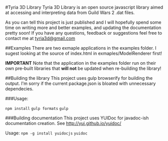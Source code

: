 #Tyria 3D Library
Tyria 3D Library is an open source javascript library aimed at accessing and interpreting data from Guild Wars 2 .dat files.

As you can tell this project is just published and I will hopefully spend some time on writing more and better examples,
and updating the documentation pretty soon! If you have any questions, feedback or suggestions feel free to contact me
at tyria3d@gmail.com


##Examples
There are two exmaple applications in the examples folder. I sugest looking at the source of index.html in exmaples/ModelRenderer first!


**IMPORTANT** Note that the application in the examples folder run on their own pre-built libraries that **will not**
be updated when re-building the library!


##Building the library
This project uses gulp browserify for building the output. I'm sorry if the current package.json is bloated with 
unnecessary dependecies.

###Usage:

``npm install``
``gulp formats``
``gulp``

###Building documentation
This project uses YUIDoc for javadoc-ish documentation creation.
See http://yui.github.io/yuidoc/

Usage:
``npm -g install yuidocjs``
``yuidoc``